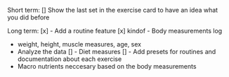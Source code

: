 Short term:
[] Show the last set in the exercise card to have an idea what you did before


Long term:
[x] - Add a routine feature
[x] kindof - Body measurements log
- weight, height, muscle measures, age, sex
- Analyze the data
[] - Diet measures
[] - Add presets for routines and documentation about each exercise
- Macro nutrients neccesary based on the body measurements